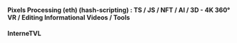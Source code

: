 #### Pixels Processing (eth) (hash-scripting) : TS / JS / NFT / AI / 3D - 4K 360° VR / Editing Informational Videos / Tools
#### InterneTVL
